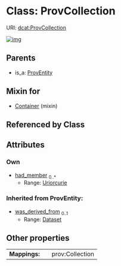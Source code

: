 
# Class: ProvCollection




URI: [dcat:ProvCollection](http://www.w3.org/ns/dcat#ProvCollection)


[![img](https://yuml.me/diagram/nofunky;dir:TB/class/[ProvEntity],[Container]uses%20-.->[ProvCollection&#124;had_member:uriorcurie%20*],[ProvEntity]^-[ProvCollection],[Dataset],[Container])](https://yuml.me/diagram/nofunky;dir:TB/class/[ProvEntity],[Container]uses%20-.->[ProvCollection&#124;had_member:uriorcurie%20*],[ProvEntity]^-[ProvCollection],[Dataset],[Container])

## Parents

 *  is_a: [ProvEntity](ProvEntity.md)

## Mixin for

 * [Container](Container.md) (mixin) 

## Referenced by Class


## Attributes


### Own

 * [had_member](had_member.md)  <sub>0..\*</sub>
     * Range: [Uriorcurie](types/Uriorcurie.md)

### Inherited from ProvEntity:

 * [was_derived_from](was_derived_from.md)  <sub>0..1</sub>
     * Range: [Dataset](Dataset.md)

## Other properties

|  |  |  |
| --- | --- | --- |
| **Mappings:** | | prov:Collection |


